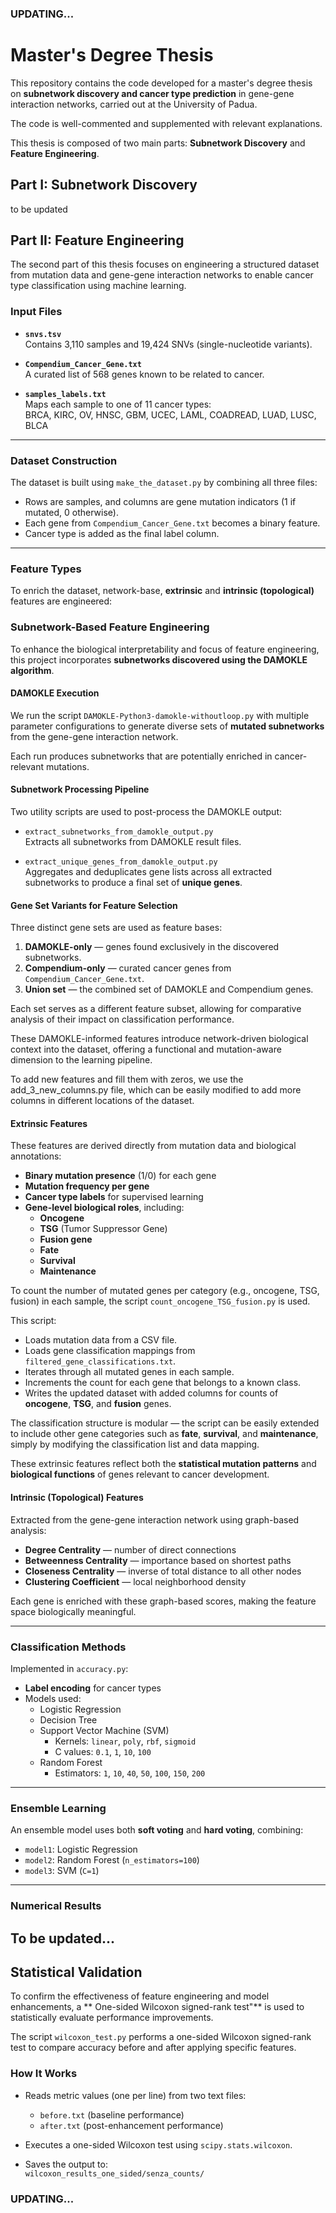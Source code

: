 ### UPDATING...

# Master's Degree Thesis

This repository contains the code developed for a master's degree thesis on **subnetwork discovery and cancer type prediction** in gene-gene interaction networks, carried out at the University of Padua.

The code is well-commented and supplemented with relevant explanations.

This thesis is composed of two main parts: **Subnetwork Discovery** and **Feature Engineering**.
## Part I: Subnetwork Discovery
to be updated
## Part II: Feature Engineering

The second part of this thesis focuses on engineering a structured dataset from mutation data and gene-gene interaction networks to enable cancer type classification using machine learning.

### Input Files

- **`snvs.tsv`**  
  Contains 3,110 samples and 19,424 SNVs (single-nucleotide variants).

- **`Compendium_Cancer_Gene.txt`**  
  A curated list of 568 genes known to be related to cancer.

- **`samples_labels.txt`**  
  Maps each sample to one of 11 cancer types:  
  BRCA, KIRC, OV, HNSC, GBM, UCEC, LAML, COADREAD, LUAD, LUSC, BLCA

---

### Dataset Construction

The dataset is built using `make_the_dataset.py` by combining all three files:

- Rows are samples, and columns are gene mutation indicators (1 if mutated, 0 otherwise).
- Each gene from `Compendium_Cancer_Gene.txt` becomes a binary feature.
- Cancer type is added as the final label column.

---

### Feature Types

To enrich the dataset, network-base, **extrinsic** and **intrinsic (topological)** features are engineered:
### Subnetwork-Based Feature Engineering

To enhance the biological interpretability and focus of feature engineering, this project incorporates **subnetworks discovered using the DAMOKLE algorithm**.

#### DAMOKLE Execution

We run the script `DAMOKLE-Python3-damokle-withoutloop.py` with multiple parameter configurations to generate diverse sets of **mutated subnetworks** from the gene-gene interaction network.

Each run produces subnetworks that are potentially enriched in cancer-relevant mutations.

#### Subnetwork Processing Pipeline

Two utility scripts are used to post-process the DAMOKLE output:

- `extract_subnetworks_from_damokle_output.py`  
  Extracts all subnetworks from DAMOKLE result files.

- `extract_unique_genes_from_damokle_output.py`  
  Aggregates and deduplicates gene lists across all extracted subnetworks to produce a final set of **unique genes**.

#### Gene Set Variants for Feature Selection

Three distinct gene sets are used as feature bases:

1. **DAMOKLE-only** — genes found exclusively in the discovered subnetworks.
2. **Compendium-only** — curated cancer genes from `Compendium_Cancer_Gene.txt`.
3. **Union set** — the combined set of DAMOKLE and Compendium genes.

Each set serves as a different feature subset, allowing for comparative analysis of their impact on classification performance.

These DAMOKLE-informed features introduce network-driven biological context into the dataset, offering a functional and mutation-aware dimension to the learning pipeline.

To add new features and fill them with zeros, we use the add_3_new_columns.py file, which can be easily modified to add more columns in different locations of the dataset.

#### Extrinsic Features

These features are derived directly from mutation data and biological annotations:

- **Binary mutation presence** (1/0) for each gene
- **Mutation frequency per gene**
- **Cancer type labels** for supervised learning
- **Gene-level biological roles**, including:
  - **Oncogene**
  - **TSG** (Tumor Suppressor Gene)
  - **Fusion gene**
  - **Fate**
  - **Survival**
  - **Maintenance**

To count the number of mutated genes per category (e.g., oncogene, TSG, fusion) in each sample, the script `count_oncogene_TSG_fusion.py` is used.

This script:
- Loads mutation data from a CSV file.
- Loads gene classification mappings from `filtered_gene_classifications.txt`.
- Iterates through all mutated genes in each sample.
- Increments the count for each gene that belongs to a known class.
- Writes the updated dataset with added columns for counts of **oncogene**, **TSG**, and **fusion** genes.

The classification structure is modular — the script can be easily extended to include other gene categories such as **fate**, **survival**, and **maintenance**, simply by modifying the classification list and data mapping.

These extrinsic features reflect both the **statistical mutation patterns** and **biological functions** of genes relevant to cancer development.
#### Intrinsic (Topological) Features

Extracted from the gene-gene interaction network using graph-based analysis:

- **Degree Centrality** — number of direct connections
- **Betweenness Centrality** — importance based on shortest paths
- **Closeness Centrality** — inverse of total distance to all other nodes
- **Clustering Coefficient** — local neighborhood density

Each gene is enriched with these graph-based scores, making the feature space biologically meaningful.

---

### Classification Methods

Implemented in `accuracy.py`:

- **Label encoding** for cancer types
- Models used:
  - Logistic Regression
  - Decision Tree
  - Support Vector Machine (SVM)  
    - Kernels: `linear`, `poly`, `rbf`, `sigmoid`  
    - C values: `0.1`, `1`, `10`, `100`
  - Random Forest  
    - Estimators: `1`, `10`, `40`, `50`, `100`, `150`, `200`

---

### Ensemble Learning

An ensemble model uses both **soft voting** and **hard voting**, combining:

- `model1`: Logistic Regression  
- `model2`: Random Forest (`n_estimators=100`)  
- `model3`: SVM (`C=1`)

---

### Numerical Results

To be updated...
---

## Statistical Validation

To confirm the effectiveness of feature engineering and model enhancements, a ** One-sided Wilcoxon signed-rank test"** is used to statistically evaluate performance improvements.

The script `wilcoxon_test.py` performs a one-sided Wilcoxon signed-rank test to compare accuracy before and after applying specific features.

### How It Works

- Reads metric values (one per line) from two text files:  
  - `before.txt` (baseline performance)  
  - `after.txt` (post-enhancement performance)

- Executes a one-sided Wilcoxon test using `scipy.stats.wilcoxon`.

- Saves the output to:  
  `wilcoxon_results_one_sided/senza_counts/`


### UPDATING...
